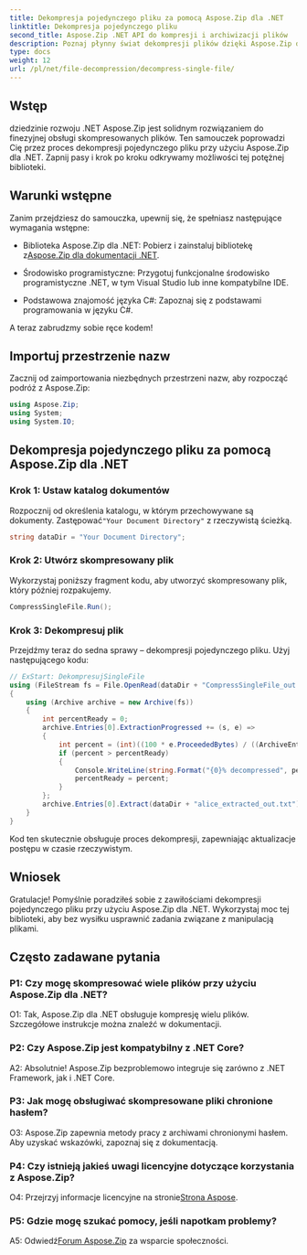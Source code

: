 ```yaml
---
title: Dekompresja pojedynczego pliku za pomocą Aspose.Zip dla .NET
linktitle: Dekompresja pojedynczego pliku
second_title: Aspose.Zip .NET API do kompresji i archiwizacji plików
description: Poznaj płynny świat dekompresji plików dzięki Aspose.Zip dla .NET. Bez wysiłku obsługuj skompresowane pliki w projektach C#.
type: docs
weight: 12
url: /pl/net/file-decompression/decompress-single-file/
---
```

## Wstęp

dziedzinie rozwoju .NET Aspose.Zip jest solidnym rozwiązaniem do finezyjnej obsługi skompresowanych plików. Ten samouczek poprowadzi Cię przez proces dekompresji pojedynczego pliku przy użyciu Aspose.Zip dla .NET. Zapnij pasy i krok po kroku odkrywamy możliwości tej potężnej biblioteki.

## Warunki wstępne

Zanim przejdziesz do samouczka, upewnij się, że spełniasz następujące wymagania wstępne:

-  Biblioteka Aspose.Zip dla .NET: Pobierz i zainstaluj bibliotekę z[Aspose.Zip dla dokumentacji .NET](https://reference.aspose.com/zip/net/).

- Środowisko programistyczne: Przygotuj funkcjonalne środowisko programistyczne .NET, w tym Visual Studio lub inne kompatybilne IDE.

- Podstawowa znajomość języka C#: Zapoznaj się z podstawami programowania w języku C#.

A teraz zabrudzmy sobie ręce kodem!

## Importuj przestrzenie nazw

Zacznij od zaimportowania niezbędnych przestrzeni nazw, aby rozpocząć podróż z Aspose.Zip:

```csharp
using Aspose.Zip;
using System;
using System.IO;
```

## Dekompresja pojedynczego pliku za pomocą Aspose.Zip dla .NET

### Krok 1: Ustaw katalog dokumentów

 Rozpocznij od określenia katalogu, w którym przechowywane są dokumenty. Zastępować`"Your Document Directory"` z rzeczywistą ścieżką.

```csharp
string dataDir = "Your Document Directory";
```

### Krok 2: Utwórz skompresowany plik

Wykorzystaj poniższy fragment kodu, aby utworzyć skompresowany plik, który później rozpakujemy.

```csharp
CompressSingleFile.Run();
```

### Krok 3: Dekompresuj plik

Przejdźmy teraz do sedna sprawy – dekompresji pojedynczego pliku. Użyj następującego kodu:

```csharp
// ExStart: DekompresujSingleFile
using (FileStream fs = File.OpenRead(dataDir + "CompressSingleFile_out.zip"))
{
    using (Archive archive = new Archive(fs))
    {
        int percentReady = 0;
        archive.Entries[0].ExtractionProgressed += (s, e) =>
        {
            int percent = (int)((100 * e.ProceededBytes) / ((ArchiveEntry)s).UncompressedSize);
            if (percent > percentReady)
            {
                Console.WriteLine(string.Format("{0}% decompressed", percent));
                percentReady = percent;
            }
        };
        archive.Entries[0].Extract(dataDir + "alice_extracted_out.txt");
    }
}
```

Kod ten skutecznie obsługuje proces dekompresji, zapewniając aktualizacje postępu w czasie rzeczywistym.

## Wniosek

Gratulacje! Pomyślnie poradziłeś sobie z zawiłościami dekompresji pojedynczego pliku przy użyciu Aspose.Zip dla .NET. Wykorzystaj moc tej biblioteki, aby bez wysiłku usprawnić zadania związane z manipulacją plikami.

## Często zadawane pytania

### P1: Czy mogę skompresować wiele plików przy użyciu Aspose.Zip dla .NET?

O1: Tak, Aspose.Zip dla .NET obsługuje kompresję wielu plików. Szczegółowe instrukcje można znaleźć w dokumentacji.

### P2: Czy Aspose.Zip jest kompatybilny z .NET Core?

A2: Absolutnie! Aspose.Zip bezproblemowo integruje się zarówno z .NET Framework, jak i .NET Core.

### P3: Jak mogę obsługiwać skompresowane pliki chronione hasłem?

O3: Aspose.Zip zapewnia metody pracy z archiwami chronionymi hasłem. Aby uzyskać wskazówki, zapoznaj się z dokumentacją.

### P4: Czy istnieją jakieś uwagi licencyjne dotyczące korzystania z Aspose.Zip?

 O4: Przejrzyj informacje licencyjne na stronie[Strona Aspose](https://purchase.aspose.com/buy).

### P5: Gdzie mogę szukać pomocy, jeśli napotkam problemy?

 A5: Odwiedź[Forum Aspose.Zip](https://forum.aspose.com/c/zip/37) za wsparcie społeczności.